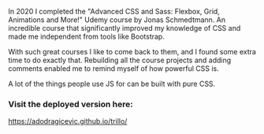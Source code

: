 In 2020 I completed the "Advanced CSS and Sass: Flexbox, Grid, Animations and More!" Udemy course
by Jonas Schmedtmann. An incredible course that significantly improved my knowledge of CSS and made me
independent from tools like Bootstrap.

With such great courses I like to come back to them, and I found some extra time to do exactly that.
Rebuilding all the course projects and adding comments enabled me to remind myself of how powerful CSS is.

A lot of the things people use JS for can be built with pure CSS.

### Visit the deployed version here:
https://adodragicevic.github.io/trillo/